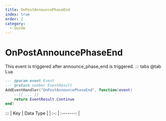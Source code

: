 ```yaml
---
title: OnPostAnnouncePhaseEnd
index: true
order: 2
category:
  - Guide
---
```


# OnPostAnnouncePhaseEnd
This event is triggered after announce_phase_end is triggered.
::: tabs
@tab Lua
```lua
--- @param event Event
--- @return number EventResult
AddEventHandler("OnPostAnnouncePhaseEnd", function(event)
    --[[ ... ]]
    return EventResult.Continue
end)
```

:::
| Key | Data Type |
| :-: | :-------: |